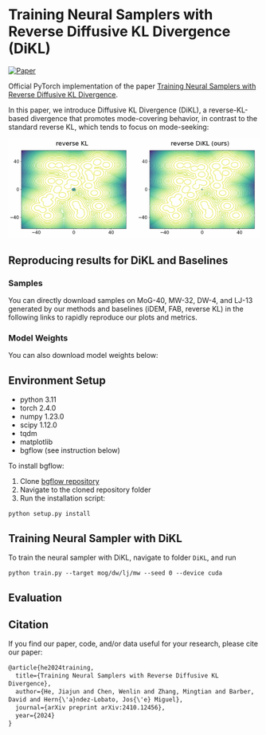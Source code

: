 # Training Neural Samplers with Reverse Diffusive KL Divergence (DiKL)


[![Paper](https://img.shields.io/badge/paper-arxiv.2410.12456-B31B1B.svg)](https://arxiv.org/abs/2410.12456)



Official PyTorch implementation of the paper [Training Neural Samplers with Reverse Diffusive KL Divergence](https://arxiv.org/abs/2410.12456).

In this paper, we introduce Diffusive KL Divergence (DiKL), a reverse-KL-based divergence that promotes mode-covering behavior, in contrast to the standard reverse KL, which tends to focus on mode-seeking:

![](./assets/compare_crop.gif)

## Reproducing results for DiKL and Baselines
### Samples
You can directly download samples on MoG-40, MW-32, DW-4, and LJ-13 generated by our methods and baselines (iDEM, FAB, reverse KL) in the following links to rapidly reproduce our plots and metrics.

### Model Weights
You can also download model weights below:

## Environment Setup
- python 3.11
- torch 2.4.0
- numpy 1.23.0
- scipy 1.12.0
- tqdm
- matplotlib
- bgflow (see instruction below)
  
To install bgflow:
1. Clone [bgflow repository](https://github.com/noegroup/bgflow)
2. Navigate to the cloned repository folder
3. Run the installation script:
```
python setup.py install
```

## Training Neural Sampler with DiKL

To train the neural sampler with DiKL, navigate to folder ```DiKL```, and run
```
python train.py --target mog/dw/lj/mw --seed 0 --device cuda
```

## Evaluation

## Citation

If you find our paper, code, and/or data useful for your research, please cite our paper:

```
@article{he2024training,
  title={Training Neural Samplers with Reverse Diffusive KL Divergence},
  author={He, Jiajun and Chen, Wenlin and Zhang, Mingtian and Barber, David and Hern{\'a}ndez-Lobato, Jos{\'e} Miguel},
  journal={arXiv preprint arXiv:2410.12456},
  year={2024}
}
```

